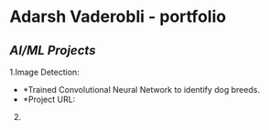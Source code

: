 # Adarsh Vaderobli - portfolio


## *AI/ML Projects*

  1.Image Detection:
   - *Trained Convolutional Neural Network to identify dog breeds.
   -  *Project URL:
  
  2. 
